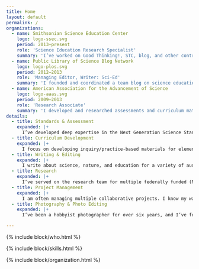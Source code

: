 ```yaml
---
title: Home
layout: default
permalink: /
organizations:
  - name: Smithsonian Science Education Center
    logo: logo-ssec.svg
    period: 2013–present
    role: 'Science Education Research Specialist'
    summary: 'I’ve worked on Good Thinking!, STC, blog, and other contributions.'
  - name: Public Library of Science Blog Network
    logo: logo-plos.svg
    period: 2012–2013
    role: 'Managing Editor, Writer: Sci-Ed'
    summary: 'I founded and coordinated a team blog on science education.'
  - name: American Association for the Advancement of Science
    logo: logo-aaas.svg
    period: 2009–2013
    role: 'Research Associate'
    summary: 'I developed and researched assessments and curriculum materials aligned to national standards for K–12 sciences.'
details:
  - title: Standards & Assessment
    expanded: |+
      I’ve developed deep expertise in the Next Generation Science Standards (NGSS) and their parent document, the NRC’s *Framework for K-12 Science Education*. I’m also committed to improving the quality of written and performance-based assessments through careful standards alignment.
  - title: Curriculum Development
    expanded: |+
      I focus on developing inquiry/practice-based materials for elementary and middle school science classrooms. I believe high-quality curriculum materials can be educative for both students and teachers.
  - title: Writing & Editing
    expanded: |+
      I write about science, nature, and education for a variety of audiences, including teachers, students, and the general public. As an editor, I specialize in structural and line editing and see myself as an advocate for the reader.
  - title: Research
    expanded: |+
      I’ve served on the research team for multiple federally funded (NSF, IES) science education research studies, collecting and analyzing data, including user interviews on educational products. All my work is informed by a passion for better translating existing research into practice – I spend a lot of time on Google Scholar!
  - title: Project Management
    expanded: |+
      I am often managing multiple collaborative projects. I know my way around Basecamp and Slack, and enjoy looking for ways to streamline processes and foster creativity.
  - title: Photography & Photo Editing
    expanded: |+
      I’ve been a hobbyist photographer for over six years, and I’ve found editing in Lightroom just as engaging as shooting. I’m also comfortable prepping photos for web publication.

---
```


{% include block/who.html %}

{% include block/skills.html %}

{% include block/organization.html %}
